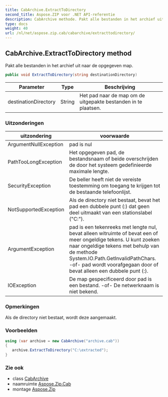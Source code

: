 ```yaml
---
title: CabArchive.ExtractToDirectory
second_title: Aspose.ZIP voor .NET API-referentie
description: CabArchive methode. Pakt alle bestanden in het archief uit naar de opgegeven map.
type: docs
weight: 40
url: /nl/net/aspose.zip.cab/cabarchive/extracttodirectory/
---
```

## CabArchive.ExtractToDirectory method

Pakt alle bestanden in het archief uit naar de opgegeven map.

```csharp
public void ExtractToDirectory(string destinationDirectory)
```

| Parameter | Type | Beschrijving |
| --- | --- | --- |
| destinationDirectory | String | Het pad naar de map om de uitgepakte bestanden in te plaatsen. |

### Uitzonderingen

| uitzondering | voorwaarde |
| --- | --- |
| ArgumentNullException | pad is nul |
| PathTooLongException | Het opgegeven pad, de bestandsnaam of beide overschrijden de door het systeem gedefinieerde maximale lengte. |
| SecurityException | De beller heeft niet de vereiste toestemming om toegang te krijgen tot de bestaande telefoonlijst. |
| NotSupportedException | Als de directory niet bestaat, bevat het pad een dubbele punt (:) dat geen deel uitmaakt van een stationslabel ("C:\"). |
| ArgumentException | pad is een tekenreeks met lengte nul, bevat alleen witruimte of bevat een of meer ongeldige tekens. U kunt zoeken naar ongeldige tekens met behulp van de methode System.IO.Path.GetInvalidPathChars. -of- pad wordt voorafgegaan door of bevat alleen een dubbele punt (:). |
| IOException | De map gespecificeerd door pad is een bestand. -of- De netwerknaam is niet bekend. |

### Opmerkingen

Als de directory niet bestaat, wordt deze aangemaakt.

### Voorbeelden

```csharp
using (var archive = new CabArchive("archive.cab")) 
{ 
   archive.ExtractToDirectory("C:\extracted");
}
```

### Zie ook

* class [CabArchive](../)
* naamruimte [Aspose.Zip.Cab](../../cabarchive/)
* montage [Aspose.Zip](../../../)


